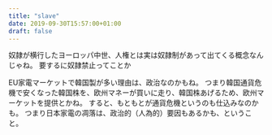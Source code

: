 ```yaml
---
title: "slave"
date: 2019-09-30T15:57:00+01:00
draft: false
---
```


奴隷が横行したヨーロッパ中世、人権とは実は奴隷制があって出てくる概念なんじゃね。
要するに奴隷禁止ってことか


EU家電マーケットで韓国製が多い理由は、政治なのかもね。
つまり韓国通貨危機で安くなった韓国株を、欧州マネーが買いに走り、韓国株あげるため、欧州マーケットを提供とかね。
すると、もともとが通貨危機というのも仕込みなのかも。
つまり日本家電の凋落は、政治的（人為的）要因もあるかも、ということ。
